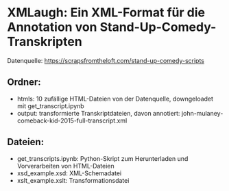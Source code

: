 # XMLaugh: Ein XML-Format für die Annotation von Stand-Up-Comedy-Transkripten

Datenquelle: https://scrapsfromtheloft.com/stand-up-comedy-scripts

## Ordner:
- htmls: 10 zufällige HTML-Dateien von der Datenquelle, downgeloadet mit get_transcript.ipynb
- output: transformierte Transkriptdateien, davon annotiert: john-mulaney-comeback-kid-2015-full-transcript.xml

## Dateien:
- get_transcripts.ipynb: Python-Skript zum Herunterladen und Vorverarbeiten von HTML-Dateien
- xsd_example.xsd: XML-Schemadatei
- xslt_example.xslt: Transformationsdatei




